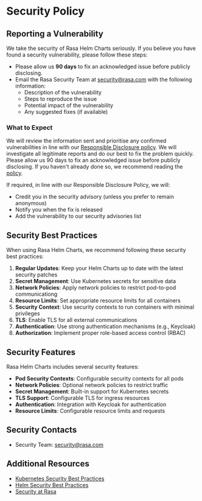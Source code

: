 # Security Policy

## Reporting a Vulnerability

We take the security of Rasa Helm Charts seriously. If you believe you have found a security vulnerability, please follow these steps:

- Please allow us **90 days** to fix an acknowledged issue before publicly disclosing.
- Email the Rasa Security Team at security@rasa.com with the following information:
   - Description of the vulnerability
   - Steps to reproduce the issue
   - Potential impact of the vulnerability
   - Any suggested fixes (if available)

### What to Expect

We will review the information sent and prioritise any confirmed vulnerabilities in line with our [Responsible Disclosure policy](https://rasa.com/responsible-disclosure-policy/). 
We will investigate all legitimate reports and do our best to fix the problem quickly. Please allow us 90 days to fix an acknowledged issue before publicly disclosing. If you haven't already done so, we recommend reading the [policy](https://rasa.com/responsible-disclosure-policy/). 


If required, in line with our Responsible Disclosure Policy, we will:
  - Credit you in the security advisory (unless you prefer to remain anonymous)
  - Notify you when the fix is released
  - Add the vulnerability to our security advisories list

## Security Best Practices

When using Rasa Helm Charts, we recommend following these security best practices:

1. **Regular Updates**: Keep your Helm Charts up to date with the latest security patches
2. **Secret Management**: Use Kubernetes secrets for sensitive data
3. **Network Policies**: Apply network policies to restrict pod-to-pod communicationg
4. **Resource Limits**: Set appropriate resource limits for all containers
5. **Security Context**: Use security contexts to run containers with minimal privileges
6. **TLS**: Enable TLS for all external communications
7. **Authentication**: Use strong authentication mechanisms (e.g., Keycloak)
8. **Authorization**: Implement proper role-based access control (RBAC)

## Security Features

Rasa Helm Charts includes several security features:

- **Pod Security Contexts**: Configurable security contexts for all pods
- **Network Policies**: Optional network policies to restrict traffic
- **Secret Management**: Built-in support for Kubernetes secrets
- **TLS Support**: Configurable TLS for ingress resources
- **Authentication**: Integration with Keycloak for authentication
- **Resource Limits**: Configurable resource limits and requests

## Security Contacts

- Security Team: security@rasa.com

## Additional Resources

- [Kubernetes Security Best Practices](https://kubernetes.io/docs/concepts/security/)
- [Helm Security Best Practices](https://helm.sh/docs/topics/security/)
- [Security at Rasa](https://rasa.com/security-at-rasa/) 
